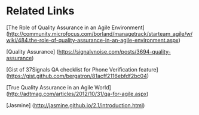 # Related Links

[The Role of Quality Assurance in an Agile Environment] (http://community.microfocus.com/borland/managetrack/starteam_agile/w/wiki/484.the-role-of-quality-assurance-in-an-agile-environment.aspx)

[Quality Assurance] (https://signalvnoise.com/posts/3694-quality-assurance)

[Gist of 37Signals QA checklist for Phone Verification feature] (https://gist.github.com/bergatron/81acff2116ebfdf2bc04)

[True Quality Assurance in an Agile World] (http://adtmag.com/articles/2012/10/31/qa-for-agile.aspx)

[Jasmine] (http://jasmine.github.io/2.1/introduction.html)
